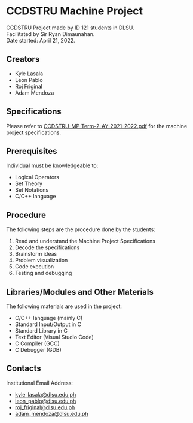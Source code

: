 # CCDSTRU Machine Project
CCDSTRU Project made by ID 121 students in DLSU. <br> 
Facilitated by Sir Ryan Dimaunahan. <br>
Date started: April 21, 2022.

## Creators
- Kyle Lasala
- Leon Pablo
- Roj Friginal
- Adam Mendoza

## Specifications 
Please refer to <a href="https://github.com/KyleCarlo/CCDSTRU_Gr1/blob/main/CCDSTRU-MP-Term-2-AY-2021-2022.pdf">CCDSTRU-MP-Term-2-AY-2021-2022.pdf<a> for the machine project specifications.

## Prerequisites
Individual must be knowledgeable to:
- Logical Operators 
- Set Theory
- Set Notations
- C/C++ language
  
## Procedure
The following steps are the procedure done by the students:
1. Read and understand the Machine Project Specifications
2. Decode the specifications
3. Brainstorm ideas
4. Problem visualization
5. Code execution
6. Testing and debugging

## Libraries/Modules and Other Materials
The following materials are used in the project:
- C/C++ language (mainly C)
- Standard Input/Output in C
- Standard Library in C
- Text Editor (Visual Studio Code)
- C Compiler (GCC)
- C Debugger (GDB)

## Contacts
Institutional Email Address:
- kyle_lasala@dlsu.edu.ph
- leon_pablo@dlsu.edu.ph
- roj_friginal@dlsu.edu.ph
- adam_mendoza@dlsu.edu.ph
